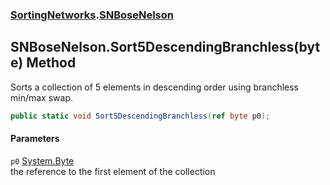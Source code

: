 ### [SortingNetworks](./SortingNetworks.md 'SortingNetworks').[SNBoseNelson](./SortingNetworks-SNBoseNelson.md 'SortingNetworks.SNBoseNelson')
## SNBoseNelson.Sort5DescendingBranchless(byte) Method
Sorts a collection of 5 elements in descending order using branchless min/max swap.  
```csharp
public static void Sort5DescendingBranchless(ref byte p0);
```
#### Parameters
<a name='SortingNetworks-SNBoseNelson-Sort5DescendingBranchless(byte)-p0'></a>
`p0` [System.Byte](https://docs.microsoft.com/en-us/dotnet/api/System.Byte 'System.Byte')  
the reference to the first element of the collection  
  
